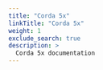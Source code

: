 ```yaml
---
title: "Corda 5x"
linkTitle: "Corda 5x"
weight: 1
exclude_search: true
description: >
  Corda 5x documentation
---
```


